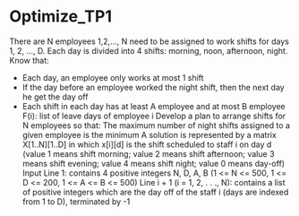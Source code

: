 # Optimize_TP1
There are N employees 1,2,..., N need to be assigned to work shifts for days 1, 2, ..., D. Each day is divided into 4 shifts: morning, noon, afternoon, night. Know that:
- Each day, an employee only works at most 1 shift
- If the day before an employee worked the night shift, then the next day he get the day off
- Each shift in each day has at least A employee and at most B employee
F(i): list of leave days of employee i
Develop a plan to arrange shifts for N employees so that:
The maximum number of night shifts assigned to a given employee is the minimum
A solution is represented by a matrix X[1..N][1..D] in which x[i][d] is the shift scheduled to staff i on day d (value 1 means shift morning; value 2 means shift afternoon; value 3 means shift evening; value 4 means shift night; value 0 means day-off)
Input
Line 1: contains 4 positive integers N, D, A, B (1 <= N <= 500, 1 <= D <= 200, 1 <= A <= B <= 500)
Line i + 1 (i = 1, 2, . . ., N): contains a list of positive integers which are the day off of the staff i (days are indexed from 1 to D), terminated by -1